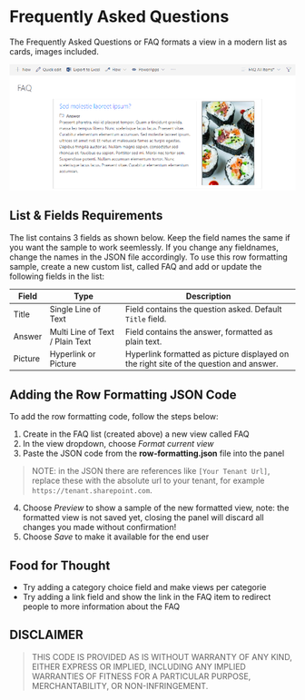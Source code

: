 # Frequently Asked Questions

The Frequently Asked Questions or FAQ formats a view in a modern list as cards, images included.

![FAQ View](./images/row-formatting-faq.png)

## List & Fields Requirements

The list contains 3 fields as shown below. Keep the field names the same if you want the sample to work seemlessly. If you change any fieldnames, change the names in the JSON file accordingly. To use this row formatting sample, create a new custom list, called FAQ and add or update the following fields in the list:

| Field | Type | Description
--- | --- | ---
Title | Single Line of Text | Field contains the question asked. Default `Title` field.
Answer | Multi Line of Text / Plain Text | Field contains the answer, formatted as plain text.
Picture | Hyperlink or Picture | Hyperlink formatted as picture displayed on the right site of the question and answer.

## Adding the Row Formatting JSON Code

To add the row formatting code, follow the steps below:
1. Create in the FAQ list (created above) a new view called FAQ
2. In the view dropdown, choose _Format current view_
3. Paste the JSON code from the **row-formatting.json** file into the panel

> NOTE: in the JSON there are references like `[Your Tenant Url]`, replace these with the absolute url to your tenant, for example `https://tenant.sharepoint.com`.
 
4. Choose _Preview_ to show a sample of the new formatted view, note: the formatted view is not saved yet, closing the panel will discard all changes you made without confirmation!
5. Choose _Save_ to make it available for the end user

## Food for Thought

- Try adding a category choice field and make views per categorie
- Try adding a link field and show the link in the FAQ item to redirect people to more information about the FAQ

## DISCLAIMER
> THIS CODE IS PROVIDED AS IS WITHOUT WARRANTY OF ANY KIND, EITHER EXPRESS OR IMPLIED, INCLUDING ANY IMPLIED WARRANTIES OF FITNESS FOR A PARTICULAR PURPOSE, MERCHANTABILITY, OR NON-INFRINGEMENT.